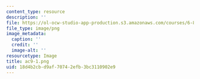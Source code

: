 ```yaml
---
content_type: resource
description: ''
file: https://ol-ocw-studio-app-production.s3.amazonaws.com/courses/6-831-user-interface-design-and-implementation-spring-2011/18d4b2cbd9af70742efb3bc3110902e9_ac9-1.png
file_type: image/png
image_metadata:
  caption: ''
  credit: ''
  image-alt: ''
resourcetype: Image
title: ac9-1.png
uid: 18d4b2cb-d9af-7074-2efb-3bc3110902e9
---
```

